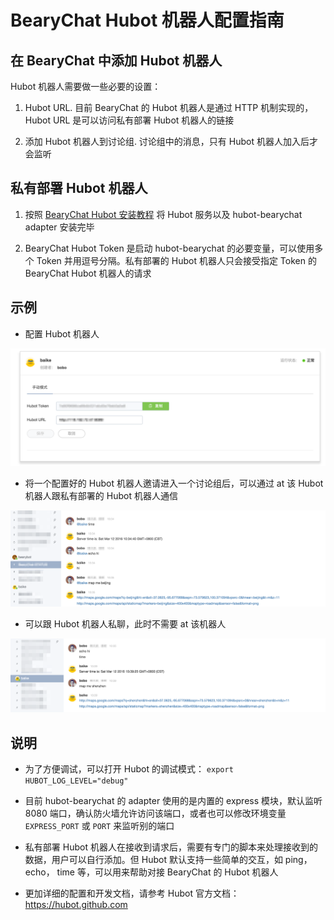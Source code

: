 # BearyChat Hubot 机器人配置指南

## 在 BearyChat 中添加 Hubot 机器人

Hubot 机器人需要做一些必要的设置：

 1. Hubot URL. 目前 BearyChat 的 Hubot 机器人是通过 HTTP 机制实现的，Hubot URL 是可以访问私有部署 Hubot 机器人的链接

 2. 添加 Hubot 机器人到讨论组. 讨论组中的消息，只有 Hubot 机器人加入后才会监听

## 私有部署 Hubot 机器人

 1. 按照 [BearyChat Hubot 安装教程](https://github.com/bearyinnovative/hubot-bearychat) 将 Hubot 服务以及 hubot-bearychat adapter 安装完毕

 2. BearyChat Hubot Token 是启动 hubot-bearychat 的必要变量，可以使用多个 Token 并用逗号分隔。私有部署的 Hubot 机器人只会接受指定 Token 的 BearyChat Hubot 机器人的请求

## 示例

 - 配置 Hubot 机器人

 ![](/tutorials/image/config_hubot_in_bearychat.png)

 - 将一个配置好的 Hubot 机器人邀请进入一个讨论组后，可以通过 at 该 Hubot 机器人跟私有部署的 Hubot 机器人通信

 ![](/tutorials/image/hubot_in_bearychat_channel.png)

 - 可以跟 Hubot 机器人私聊，此时不需要 at 该机器人

 ![](/tutorials/image/hubot_in_bearychat_p2p.png)

## 说明

 - 为了方便调试，可以打开 Hubot 的调试模式： `export HUBOT_LOG_LEVEL="debug"`

 - 目前 hubot-bearychat 的 adapter 使用的是内置的 express 模块，默认监听 8080 端口，确认防火墙允许访问该端口，或者也可以修改环境变量 `EXPRESS_PORT` 或 `PORT` 来监听别的端口

 - 私有部署 Hubot 机器人在接收到请求后，需要有专门的脚本来处理接收到的数据，用户可以自行添加。但 Hubot 默认支持一些简单的交互，如 ping， echo， time 等，可以用来帮助对接 BearyChat 的 Hubot 机器人

 - 更加详细的配置和开发文档，请参考 Hubot 官方文档：https://hubot.github.com
